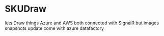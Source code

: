 # SKUDraw
lets Draw things 
Azure and AWS both connected with SIgnalR but images snapshots update come with azure datafactory
